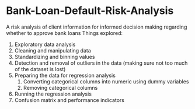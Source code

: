 # Bank-Loan-Default-Risk-Analysis
A risk analysis of client information for informed decision making regarding whether to approve bank loans 
Things explored:
  1. Exploratory data analysis
  2. Cleaning and manipulating data
  3. Standardizing and binning values
  4. Detection and removal of outliers in the data (making sure not too much of the dataset is lost)
  5. Preparing the data for regression analysis
      1. Converting categorical columns into numeric using dummy variables
      2. Removing categorical columns
  6. Running the regression analysis
  7. Confusion matrix and performance indicators
